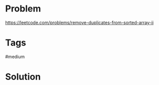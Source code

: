 # Problem

https://leetcode.com/problems/remove-duplicates-from-sorted-array-ii

# Tags

#medium

# Solution
